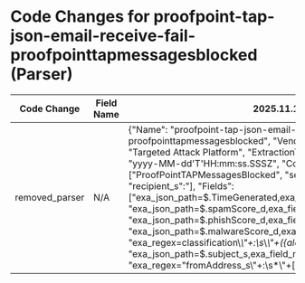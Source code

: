 # Code Changes for proofpoint-tap-json-email-receive-fail-proofpointtapmessagesblocked (Parser)

| Code Change | Field Name | 2025.11.1 | 2025.12.1 |
|-------------|------------|-----------|------------|
| removed_parser | N/A | {"Name": "proofpoint-tap-json-email-receive-fail-proofpointtapmessagesblocked", "Vendor": "Proofpoint", "Product": "Targeted Attack Platform", "ExtractionType": "json", "TimeFormat": "yyyy-MM-dd'T'HH:mm:ss.SSSZ", "Conditions": ["ProofPointTAPMessagesBlocked", "sender_s\":", "\"senderIP_s\":", "recipient_s\":"], "Fields": ["exa_json_path=$.TimeGenerated,exa_field_name=time", "exa_json_path=$.spamScore_d,exa_field_name=spam_score", "exa_json_path=$.phishScore_d,exa_field_name=phishing_score", "exa_json_path=$.malwareScore_d,exa_field_name=malware_score", "exa_regex=classification\\*\\"+:\s*\\*\\"+({alert_type}[^\\",]+?)\\*\s*\\"", "exa_json_path=$.subject_s,exa_field_name=email_subject", "exa_regex=\"fromAddress_s\\"+:\s*\\"+\[(\\r|\\n)*\s*\\\\"+({email_address}([A-Za-z0-9]+[!#$%&'+\/=?^_`~.\-])*[A-Za-z0-9]+@({email_domain}[^\]\s\"\\,;\|]+\.[^\]\s\"\\,;\|]+))\\", "exa_regex=\"recipient_s\\"+:\s*\\"+\[(\\r|\\n)*\s*\\\\"+({dest_email_address}([A-Za-z0-9]+[!#$%&'+\/=?^_`~.\-])*[A-Za-z0-9]+@({dest_email_domain}[^\]\s\"\\,;\|]+\.[^\]\s\"\\,;\|]+))\\", "exa_json_path=$.GUID_s,exa_field_name=alert_id", "exa_json_path=$.senderIP_s,exa_regex=({src_ip}((([0-9a-fA-F.]{0,4}):{1,2}){1,7}([0-9a-fA-F]){0,4})|(((25[0-5]|(2[0-4]|1\d|[0-9]|)\d)\.?\b){4}))(:({src_port}\d+))?", "exa_regex=\"filename\\*\\"+:\s*\\*\\"+({email_attachments}(?!text)[^\\"\\]+)", "exa_regex=\"md5\\*\\"+:\s*\\*\\"+({hash_md5}[^\\\\"]+)", "exa_regex=\"sha256\\*\\"+:\s*\\*\\"+({hash_sha256}[^\\\\"]+)", "exa_regex=\"threatStatus\\*\\"+:\s*\\*\\"+({status_msg}[^\\\\"]+)", "exa_regex=\"threatID\\*\\"+:\s*\\*\\"+({threat_id}[^\\\\"]+)", "exa_regex=\"threatUrl\\*\\"+:\s*\\*\\"+({malware_url}[^\\\\"]+)", "exa_json_path=$.messageSize_d,exa_field_name=bytes", "exa_regex=\"oContentType\\*\\"+:\s*\\*\\"+({mime}[^\\\\"]+)", "exa_json_path=$.QID_s,exa_field_name=query_id", "exa_json_path=$.Type,exa_field_name=alert_name", "exa_regex=({result}MessagesBlocked)", "exa_json_path=$.SourceSystem,exa_field_name=log_source", "exa_json_path=$.quarantineRule_s,exa_field_name=rule"], "ParserVersion": "v1.0.0"} | N/A |